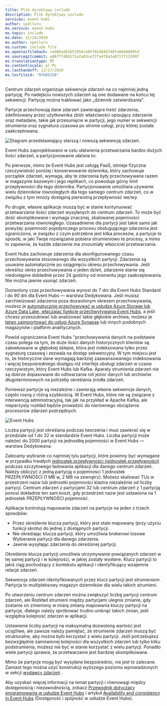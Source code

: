 ```yaml
---
title: Plik dyrektywy include
description: Plik dyrektywy include
services: event-hubs
author: spelluru
ms.service: event-hubs
ms.topic: include
ms.date: 11/24/2020
ms.author: spelluru
ms.custom: include file
ms.openlocfilehash: ce906ad62b51956cb85f854846740fa09e06895d
ms.sourcegitcommit: ad677fdb81f1a2a83ce72fa4f8a3a871f712599f
ms.translationtype: MT
ms.contentlocale: pl-PL
ms.lasthandoff: 12/17/2020
ms.locfileid: "97665156"
---
```

Centrum zdarzeń organizuje sekwencje zdarzeń na co najmniej jedną partycję. Po nadejściu nowszych zdarzeń są one dodawane na końcu tej sekwencji. Partycję można traktować jako „dziennik zatwierdzania”.

Partycje przechowują dane zdarzeń zawierające treść zdarzenia, zdefiniowany przez użytkownika zbiór właściwości opisujący zdarzenie oraz metadane, takie jak przesunięcie w partycji, jego numer w sekwencji strumienia oraz sygnatura czasowa po stronie usługi, przy której została zaakceptowana.

![Diagram przedstawiający starszą i nowszą sekwencję zdarzeń.](./media/event-hubs-partitions/partition.png)

Event Hubs zaprojektowano w celu ułatwienia przetwarzania bardzo dużych ilości zdarzeń, a partycjonowanie ułatwia to:

Po pierwsze, mimo że Event Hubs jest usługą PaaS, istnieje fizyczna rzeczywistość poniżej i konserwowanie dziennika, który zachowuje porządek zdarzeń, wymaga, aby te zdarzenia były przechowywane razem w magazynie bazowym i jego replikach, co powoduje górny limit przepływności dla tego dziennika. Partycjonowanie umożliwia używanie wielu dzienników równoległych dla tego samego centrum zdarzeń, co w związku z tym mnoży dostępną pierwotną przepływność we/wy.

Po drugie, własne aplikacje muszą być w stanie kontynuować przetwarzanie ilości zdarzeń wysyłanych do centrum zdarzeń. To może być dość skomplikowane i wymaga znacznej, skalowanej pojemności przetwarzania równoległego. Uzasadnienie dla partycji jest takie samo jak powyżej: pojemność pojedynczego procesu obsługującego zdarzenia jest ograniczona, w związku z czym potrzebne jest kilka procesów, a partycje to sposób, w jaki Twoje rozwiązanie pobiera strumieniowo te procesy, a mimo to zapewnia, że każde zdarzenie ma zrozumiały właściciel przetwarzania. 

Event Hubs zachowuje zdarzenia dla skonfigurowanego czasu przechowywania stosowanego dla wszystkich partycji. Zdarzenia są usuwane automatycznie po osiągnięciu okresu przechowywania. Jeśli określisz okres przechowywania o jeden dzień, zdarzenie stanie się niedostępne dokładnie przez 24 godziny od momentu jego zaakceptowania. Nie można jawnie usunąć zdarzeń. 

Dozwolony czas przechowywania wynosi do 7 dni dla Event Hubs Standard i do 90 dni dla Event Hubs — warstwa Dedykowana. Jeśli musisz zarchiwizować zdarzenia poza dozwolonym okresem przechowywania, możesz je [automatycznie przechowywać w usłudze Azure Storage lub Azure Data Lake, włączając funkcję przechwytywania Event Hubs](../articles/event-hubs/event-hubs-capture-overview.md), a jeśli chcesz przeszukiwać lub analizować takie głębokie archiwa, możesz je [łatwo zaimportować do usługi Azure Synapse](../articles/event-hubs/store-captured-data-data-warehouse.md) lub innych podobnych magazynów i platform analitycznych. 

Powód ograniczenia Event Hubs "przechowywania danych na podstawie czasu polega na tym, że duże ilości danych historycznych klientów są zalewkowane w głębokiej sklepie, która jest indeksowana tylko przez sygnaturę czasową i zezwala na dostęp sekwencyjny. W tym miejscu jest to, że historyczne dane wymagają bardziej zaawansowanego indeksowania i więcej bezpośredniego dostępu niż interfejs obsługi zdarzeń w czasie rzeczywistym, który Event Hubs lub Kafka. Aparaty strumienia zdarzeń nie są dobrze dopasowane do odtwarzania roli jezior danych lub archiwów długoterminowych na potrzeby określania źródła zdarzeń. 

Ponieważ partycje są niezależne i zawierają własne sekwencje danych, często rosną z różną szybkością. W Event Hubs, które nie są związane z interwencją administracyjną, tak jak na przykład w Apache Kafka, ale nieparzysty rozkład będzie prowadzić do nierównego obciążenia procesorów zdarzeń podrzędnych.

![Event Hubs](./media/event-hubs-partitions/multiple-partitions.png)

Liczba partycji jest określana podczas tworzenia i musi zawierać się w przedziale od 1 do 32 w standardzie Event Hubs. Liczba partycji może należeć do 2000 partycji na jednostkę pojemności w Event Hubs — warstwa Dedykowana. 

Zalecamy wybranie co najmniej tylu partycji, które powinny być wymagane w przypadku trwałych [jednostek przepływności (jednostek przepływności)](../articles/event-hubs/event-hubs-faq.md#what-are-event-hubs-throughput-units) podczas szczytowego ładowania aplikacji dla danego centrum zdarzeń. Należy obliczyć z jedną partycją o pojemności 1 jednostek PRZEPŁYWNOŚCI (1 MB w, 2 MB na zewnątrz). Możesz skalować TUs w przestrzeni nazw lub jednostki pojemności klastra niezależnie od liczby partycji. Centrum zdarzeń z partycjami 32 lub centrum zdarzeń z 1 partycją ponosi dokładnie ten sam koszt, gdy przestrzeń nazw jest ustawiona na 1 jednostek PRZEPŁYWNOŚCI pojemność. 

Aplikacje kontrolują mapowanie zdarzeń na partycje na jeden z trzech sposobów:

- Przez określenie klucza partycji, który jest stale mapowany (przy użyciu funkcji skrótu) do jednej z dostępnych partycji. 
- Nie określając klucza partycji, który umożliwia brokerowi losowe Wybieranie partycji dla danego zdarzenia.
- Jawnie wysyłając zdarzenia do określonej partycji.

Określenie klucza partycji umożliwia utrzymywanie powiązanych zdarzeń w tej samej partycji i w kolejności, w jakiej zostały wysłane. Klucz partycji to jakiś ciąg pochodzący z kontekstu aplikacji i identyfikujący wzajemne relacje zdarzeń.

Sekwencja zdarzeń identyfikowanych przez klucz partycji jest *strumieniem*. Partycja to multipleksowy magazyn dzienników dla wielu takich strumieni. 

Po utworzeniu centrum zdarzeń można zwiększyć liczbę partycji centrum zdarzeń, ale Rozkład strumieni między partycjami ulegnie zmianie, gdy zostanie on zmieniony w miarę zmiany mapowania kluczy partycji na partycje, dlatego należy spróbować trudno uniknąć takich zmian, jeśli względna kolejność zdarzeń w aplikacji.

Ustawienie liczby partycji na maksymalną dozwoloną wartość jest uciążliwe, ale zawsze należy pamiętać, że strumienie zdarzeń muszą być strukturalne, aby można było korzystać z wielu partycji. Jeśli potrzebujesz bezwzględnie zamówionej kolejności dla wszystkich zdarzeń lub tylko kilku podstrumienia, możesz nie być w stanie korzystać z wielu partycji. Ponadto wiele partycji sprawia, że przetwarzanie jest bardziej skomplikowane. 

Mimo że partycje mogą być wysyłane bezpośrednio, nie jest to zalecane. Zamiast tego można użyć konstrukcji wyższego poziomu wprowadzonych w sekcji [wydawcy zdarzeń](../articles/event-hubs/event-hubs-features.md#event-publishers) . 

Aby uzyskać więcej informacji na temat partycji i równowagi między dostępnością i niezawodnością, zobacz [Przewodnik dotyczący programowania w usłudze Event Hubs](../articles/event-hubs/event-hubs-programming-guide.md#partition-key) i artykuł [Availability and consistency in Event Hubs](../articles/event-hubs/event-hubs-availability-and-consistency.md) (Dostępność i spójność w usłudze Event Hubs).
